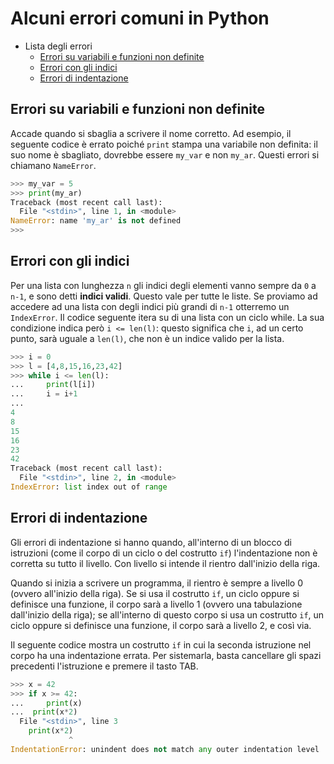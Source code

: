 # Alcuni errori comuni in Python

- Lista degli errori
  * [Errori su variabili e funzioni non definite](#errori-su-variabili-e-funzioni-non-definite)
  * [Errori con gli indici](#errori-con-gli-indici)
  * [Errori di indentazione](#errori-di-indentazione)

## Errori su variabili e funzioni non definite

Accade quando si sbaglia a scrivere il nome corretto. Ad esempio, il seguente codice è errato poiché `print` stampa una variabile non definita: il suo nome è sbagliato, dovrebbe essere `my_var` e non `my_ar`. Questi errori si chiamano `NameError`.

```python
>>> my_var = 5
>>> print(my_ar)
Traceback (most recent call last):
  File "<stdin>", line 1, in <module>
NameError: name 'my_ar' is not defined
>>> 
```

## Errori con gli indici

Per una lista con lunghezza `n` gli indici degli elementi vanno sempre da `0` a `n-1`, e sono detti **indici validi**. Questo vale per tutte le liste. Se proviamo ad accedere ad una lista con degli indici più grandi di `n-1` otterremo un `IndexError`. Il codice seguente itera su di una lista con un ciclo while. La sua condizione indica però `i <= len(l)`: questo significa che `i`, ad un certo punto, sarà uguale a `len(l)`, che non è un indice valido per la lista.

```python
>>> i = 0
>>> l = [4,8,15,16,23,42]
>>> while i <= len(l):
...     print(l[i])
...     i = i+1
... 
4
8
15
16
23
42
Traceback (most recent call last):
  File "<stdin>", line 2, in <module>
IndexError: list index out of range
```

## Errori di indentazione

Gli errori di indentazione si hanno quando, all'interno di un blocco di istruzioni (come il corpo di un ciclo o del costrutto `if`) l'indentazione non è corretta su tutto il livello. Con livello si intende il rientro dall'inizio della riga.

Quando si inizia a scrivere un programma, il rientro è sempre a livello 0 (ovvero all'inizio della riga). Se si usa il costrutto `if`, un ciclo oppure si definisce una funzione, il corpo sarà a livello 1 (ovvero una tabulazione dall'inizio della riga); se all'interno di questo corpo si usa un costrutto `if`, un ciclo oppure si definisce una funzione, il corpo sarà a livello 2, e così via.

Il seguente codice mostra un costrutto `if` in cui la seconda istruzione nel corpo ha una indentazione errata. Per sistemarla, basta cancellare gli spazi precedenti l'istruzione e premere il tasto TAB.

```python
>>> x = 42
>>> if x >= 42:
...     print(x)
...  print(x*2)
  File "<stdin>", line 3
    print(x*2)
             ^
IndentationError: unindent does not match any outer indentation level
```